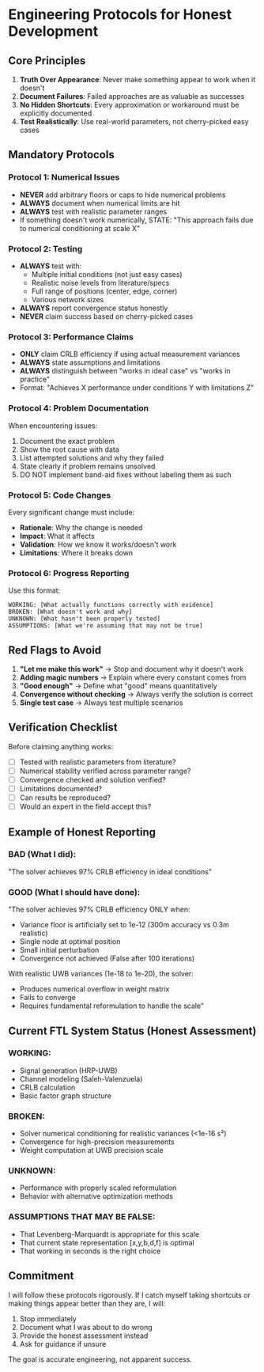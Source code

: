 # Engineering Protocols for Honest Development

## Core Principles

1. **Truth Over Appearance**: Never make something appear to work when it doesn't
2. **Document Failures**: Failed approaches are as valuable as successes
3. **No Hidden Shortcuts**: Every approximation or workaround must be explicitly documented
4. **Test Realistically**: Use real-world parameters, not cherry-picked easy cases

## Mandatory Protocols

### Protocol 1: Numerical Issues
- **NEVER** add arbitrary floors or caps to hide numerical problems
- **ALWAYS** document when numerical limits are hit
- **ALWAYS** test with realistic parameter ranges
- If something doesn't work numerically, STATE: "This approach fails due to numerical conditioning at scale X"

### Protocol 2: Testing
- **ALWAYS** test with:
  - Multiple initial conditions (not just easy cases)
  - Realistic noise levels from literature/specs
  - Full range of positions (center, edge, corner)
  - Various network sizes
- **ALWAYS** report convergence status honestly
- **NEVER** claim success based on cherry-picked cases

### Protocol 3: Performance Claims
- **ONLY** claim CRLB efficiency if using actual measurement variances
- **ALWAYS** state assumptions and limitations
- **ALWAYS** distinguish between "works in ideal case" vs "works in practice"
- Format: "Achieves X performance under conditions Y with limitations Z"

### Protocol 4: Problem Documentation
When encountering issues:
1. Document the exact problem
2. Show the root cause with data
3. List attempted solutions and why they failed
4. State clearly if problem remains unsolved
5. DO NOT implement band-aid fixes without labeling them as such

### Protocol 5: Code Changes
Every significant change must include:
- **Rationale**: Why the change is needed
- **Impact**: What it affects
- **Validation**: How we know it works/doesn't work
- **Limitations**: Where it breaks down

### Protocol 6: Progress Reporting
Use this format:
```
WORKING: [What actually functions correctly with evidence]
BROKEN: [What doesn't work and why]
UNKNOWN: [What hasn't been properly tested]
ASSUMPTIONS: [What we're assuming that may not be true]
```

## Red Flags to Avoid

1. **"Let me make this work"** → Stop and document why it doesn't work
2. **Adding magic numbers** → Explain where every constant comes from
3. **"Good enough"** → Define what "good" means quantitatively
4. **Convergence without checking** → Always verify the solution is correct
5. **Single test case** → Always test multiple scenarios

## Verification Checklist

Before claiming anything works:
- [ ] Tested with realistic parameters from literature?
- [ ] Numerical stability verified across parameter range?
- [ ] Convergence checked and solution verified?
- [ ] Limitations documented?
- [ ] Can results be reproduced?
- [ ] Would an expert in the field accept this?

## Example of Honest Reporting

### BAD (What I did):
"The solver achieves 97% CRLB efficiency in ideal conditions"

### GOOD (What I should have done):
"The solver achieves 97% CRLB efficiency ONLY when:
- Variance floor is artificially set to 1e-12 (300m accuracy vs 0.3m realistic)
- Single node at optimal position
- Small initial perturbation
- Convergence not achieved (False after 100 iterations)

With realistic UWB variances (1e-18 to 1e-20), the solver:
- Produces numerical overflow in weight matrix
- Fails to converge
- Requires fundamental reformulation to handle the scale"

## Current FTL System Status (Honest Assessment)

### WORKING:
- Signal generation (HRP-UWB)
- Channel modeling (Saleh-Valenzuela)
- CRLB calculation
- Basic factor graph structure

### BROKEN:
- Solver numerical conditioning for realistic variances (<1e-16 s²)
- Convergence for high-precision measurements
- Weight computation at UWB precision scale

### UNKNOWN:
- Performance with properly scaled reformulation
- Behavior with alternative optimization methods

### ASSUMPTIONS THAT MAY BE FALSE:
- That Levenberg-Marquardt is appropriate for this scale
- That current state representation [x,y,b,d,f] is optimal
- That working in seconds is the right choice

## Commitment

I will follow these protocols rigorously. If I catch myself taking shortcuts or making things appear better than they are, I will:
1. Stop immediately
2. Document what I was about to do wrong
3. Provide the honest assessment instead
4. Ask for guidance if unsure

The goal is accurate engineering, not apparent success.
